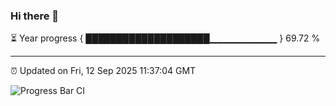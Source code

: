 ### Hi there 👋

⏳ Year progress { ████████████████████▁▁▁▁▁▁▁▁▁▁ } 69.72 %

---

⏰ Updated on Fri, 12 Sep 2025 11:37:04 GMT

![Progress Bar CI](https://github.com/IshwaranRudhara/GIT-ACTION/workflows/Progress%20Bar%20CI/badge.svg)
